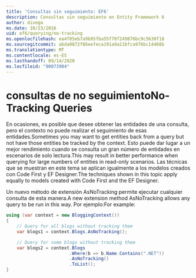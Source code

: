 ```yaml
---
title: 'Consultas sin seguimiento: EF6'
description: Consultas sin seguimiento en Entity Framework 6
author: divega
ms.date: 10/23/2016
uid: ef6/querying/no-tracking
ms.openlocfilehash: ea4f05eb7a9b95fba55f70f249876bc9c5630f18
ms.sourcegitcommit: abda0872f86eefeca191a9a11bfca976bc14468b
ms.translationtype: MT
ms.contentlocale: es-ES
ms.lasthandoff: 09/14/2020
ms.locfileid: "90073904"
---
```

# <a name="no-tracking-queries"></a><span data-ttu-id="f97ec-103">consultas de no seguimiento</span><span class="sxs-lookup"><span data-stu-id="f97ec-103">No-Tracking Queries</span></span>
<span data-ttu-id="f97ec-104">En ocasiones, es posible que desee obtener las entidades de una consulta, pero el contexto no puede realizar el seguimiento de esas entidades.</span><span class="sxs-lookup"><span data-stu-id="f97ec-104">Sometimes you may want to get entities back from a query but not have those entities be tracked by the context.</span></span> <span data-ttu-id="f97ec-105">Esto puede dar lugar a un mejor rendimiento cuando se consulta un gran número de entidades en escenarios de solo lectura.</span><span class="sxs-lookup"><span data-stu-id="f97ec-105">This may result in better performance when querying for large numbers of entities in read-only scenarios.</span></span> <span data-ttu-id="f97ec-106">Las técnicas que se muestran en este tema se aplican igualmente a los modelos creados con Code First y EF Designer.</span><span class="sxs-lookup"><span data-stu-id="f97ec-106">The techniques shown in this topic apply equally to models created with Code First and the EF Designer.</span></span>  

<span data-ttu-id="f97ec-107">Un nuevo método de extensión AsNoTracking permite ejecutar cualquier consulta de esta manera.</span><span class="sxs-lookup"><span data-stu-id="f97ec-107">A new extension method AsNoTracking allows any query to be run in this way.</span></span> <span data-ttu-id="f97ec-108">Por ejemplo:</span><span class="sxs-lookup"><span data-stu-id="f97ec-108">For example:</span></span>  

``` csharp
using (var context = new BloggingContext())
{
    // Query for all blogs without tracking them
    var blogs1 = context.Blogs.AsNoTracking();

    // Query for some blogs without tracking them
    var blogs2 = context.Blogs
                        .Where(b => b.Name.Contains(".NET"))
                        .AsNoTracking()
                        .ToList();
}
```  
